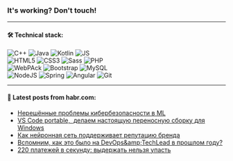 ### It's working? Don't touch!

---

#### 🛠️ Technical stack:

![C++](https://img.shields.io/badge/C++-informational?logo=c%2B%2B&style=flat&logoColor=white&color=9C033A)
![Java](https://img.shields.io/badge/Java-informational?logo=java&style=flat&logoColor=white&color=007396)
![Kotlin](https://img.shields.io/badge/Kotlin-informational?logo=Kotlin&style=flat&logoColor=white&color=0095D5)
![JS](https://img.shields.io/badge/JS-informational?logo=javaScript&style=flat&logoColor=black&color=F7Df1E) <br>
![HTML5](https://img.shields.io/badge/HTML5-informational?logo=html5&style=flat&logoColor=white&color=E34F26)
![CSS3](https://img.shields.io/badge/CSS3-informational?logo=css3&style=flat&logoColor=white&color=157286)
![Sass](https://img.shields.io/badge/Saas-informational?logo=sass&style=flat&logoColor=white&color=hotpink)
![PHP](https://img.shields.io/badge/PHP-informational?logo=php&style=flat&logoColor=white&color=777BB4) <br>
![WebPAck](https://img.shields.io/badge/WebPack-informational?logo=webPack&style=flat&logoColor=white&color=FF6F00)
![Bootstrap](https://img.shields.io/badge/Bootstrap-informational?logo=Bootstrap&style=flat&logoColor=white&color=7952B3)
![MySQL](https://img.shields.io/badge/MySQL-informational?logo=MySQL&style=flat&logoColor=white&color=00f) <br>
![NodeJS](https://img.shields.io/badge/NodeJS-informational?logo=node.js&style=flat&logoColor=white&color=43853D)
![Spring](https://img.shields.io/badge/Spring-informational?logo=Spring&style=flat&logoColor=white&color=0A9EDC)
![Angular](https://img.shields.io/badge/Vue-informational?logo=vue.js&style=flat&logoColor=white&color=red)
![Git](https://img.shields.io/badge/Git-informational?logo=git&style=flat&logoColor=white&color=darkorange)

___

#### 💬 Latest posts from habr.com:

<!-- BLOG-POST-LIST:START -->
- [Нерешённые проблемы кибербезопасности в ML](https://habr.com/ru/post/658409/?utm_source=habrahabr&utm_medium=rss&utm_campaign=658409)
- [VS Code portable,  делаем настоящую переносную сборку для Windows](https://habr.com/ru/post/658401/?utm_source=habrahabr&utm_medium=rss&utm_campaign=658401)
- [Как нейронная сеть поддерживает репутацию бренда](https://habr.com/ru/post/658395/?utm_source=habrahabr&utm_medium=rss&utm_campaign=658395)
- [Вспомним, как это было на DevOps&amp;amp;TechLead в прошлом году?](https://habr.com/ru/post/658363/?utm_source=habrahabr&utm_medium=rss&utm_campaign=658363)
- [220 платежей в секунду: выдержать нельзя упасть](https://habr.com/ru/post/658233/?utm_source=habrahabr&utm_medium=rss&utm_campaign=658233)
<!-- BLOG-POST-LIST:END -->
